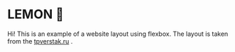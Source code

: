 # LEMON 🍋 
Hi! This is an example of a website layout using flexbox. The layout is taken from the [tpverstak.ru](https://tpverstak.ru/) .

